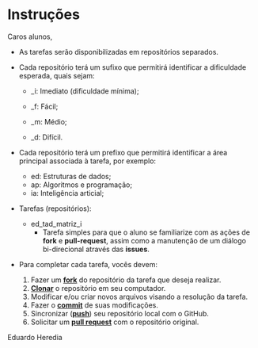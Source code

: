 # Instruções

Caros alunos,

* As tarefas serão disponibilizadas em repositórios separados. 

* Cada repositório terá um sufixo que permitirá identificar a dificuldade 
   esperada, quais sejam:

 	* _i: Imediato (dificuldade mínima);

	* _f: Fácil;

	* _m: Médio;

	* _d: Difícil.
	
* Cada repositório terá um prefixo que permitirá identificar a área principal associada à tarefa, por exemplo:

	* ed: Estruturas de dados;
	* ap: Algoritmos e programação;
	* ia: Inteligência articial;

* Tarefas (repositórios):

	* ed_tad_matriz_i
		* Tarefa simples para que o aluno se familiarize com as ações de **fork** e **pull-request**, assim como a manutenção de um diálogo bi-direcional através das **issues**.

* Para completar cada tarefa, vocês devem:

	1. Fazer um [**fork**][ref-fork] do repositório da tarefa que deseja
   	   realizar.
	1. [**Clonar**][ref-clone] o repositório em seu computador.
	1. Modificar e/ou criar novos arquivos visando a resolução da tarefa.
	1. Fazer o [**commit**][ref-commit] de suas modificações.
	1. Sincronizar ([**push**][ref-push]) seu repositório local com o GitHub.
	1. Solicitar um [**pull request**][ref-pull-request] com o repositório original.

Eduardo Heredia

<!-- Links -->
[ref-fork]: https://guides.github.com/activities/forking/
[ref-clone]: http://gitref.org/creating/#clone
[ref-commit]: http://gitref.org/basic/#commit
[ref-push]: http://gitref.org/remotes/#push
[ref-pull-request]: https://help.github.com/articles/creating-a-pull-request
